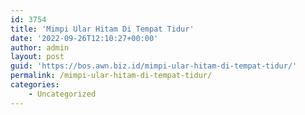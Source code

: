 ```yaml
---
id: 3754
title: 'Mimpi Ular Hitam Di Tempat Tidur'
date: '2022-09-26T12:10:27+00:00'
author: admin
layout: post
guid: 'https://bos.awn.biz.id/mimpi-ular-hitam-di-tempat-tidur/'
permalink: /mimpi-ular-hitam-di-tempat-tidur/
categories:
    - Uncategorized
---
```


